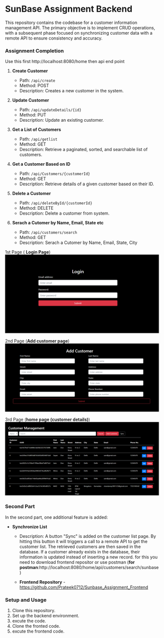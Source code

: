 # SunBase Assignment Backend  

This repository contains the codebase for a customer information management API. The primary objective is to implement CRUD operations, with a subsequent phase focused on synchronizing customer data with a remote API to ensure consistency and accuracy.

### Assignment Completion

Use this first http://localhost:8080/home then api end point

1. **Create Customer**
   - Path: `/api/create`
   - Method: POST
   - Description: Creates a new customer in the system.

2. **Update Customer**
   - Path: `/api/updateDetails/{id}`
   - Method: PUT
   - Description: Update an existing customer.

3. **Get a List of Customers**
   - Path: `/api/getlist`
   - Method: GET
   - Description: Retrieve a paginated, sorted, and searchable list of customers.

4. **Get a Customer Based on ID**
   - Path: `/api/Customers/{customerId}`
   - Method: GET
   - Description: Retrieve details of a given customer based on their ID.

5. **Delete a Customer**
   - Path: `/api/deleteById/{customerId}`
   - Method: DELETE
   - Description: Delete a customer from system.
  
6. **Serach a Cutomer by Name, Email, State etc**
   - Path: `/api/customers/search`
   - Method: GET
   - Description: Serach a Cutomer by Name, Email, State, City
  
1st Page ( **Login Page**)
![image](login_page.png)

2nd Page (**Add customer page**)
![image](add_customer_page.png)

3rd Page (**home page (customer details)**)
![image](home_page.png)

### Second Part

In the second part, one  additional feature is added:

- **Synchronize List**
  - Description: A button "Sync" is added on the customer list page. By hitting this button it will triggers a call to a remote API to get the customer list. The retrieved customers are then saved in the database. If a customer already exists in the database, their information is updated instead of inserting a new record. for this you need to download frontend repositor or use postman (**for postman**:http://localhost:8080/home/api/customers/search/sunbase)
 
  - **Frontend Repository**
  -https://github.com/Prateek0712/Sunbase_Assignment_Frontend

### Setup and Usage

1. Clone this repository.
2. Set up the backend environment.
3. excute the code.
4. Clone the fronted code.
5. excute the frontend code.
